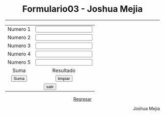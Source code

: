 
<!Doctype html!>
<html>
<head>
    </head>
<body>
<center> 
      <h1> Formulario03 - Joshua Mejia</h1>
</center>
<hr>
    <tr>
        <td>
            <form name="Formulario03" method="post" action="../pag2/index.html">
                 <table> 
                    <tr> 
                      <td>Numero 1</td>
                      <td><input type="text" name="txtNumero 1"></td>
                    </tr>
                    <tr> 
                      <td>Numero 2</td>
                      <td><input type="text" name="txtNumero 2"></td>
                    </tr>
                    <tr> 
                      <td>Numero 3</td>
                      <td><input type="text" name="txtNumero 3"></td>
                    </tr> 
                    <tr> 
                      <td>Numero 4</td>
                      <td><input type="text" name="txtNumero 4"></td>
                    </tr>
                    <tr> 
                      <td>Numero 5</td>
                      <td><input type="text" name="txtNumero 5"></td>
                    </tr>
                    <tr align="center">
                      <td>Suma</td>
                      <td>Resultado</td>
                    </tr>
                    <tr align="center">
                      <td><input type="submit" name="btnSuma" value="Suma"></td>
                      <td><input type="reset" name="btnlimpiar" value="limpiar"></td>
                    </tr>
                    <tr align="center">
                      <td colspan="2"><input type="submit" name="btnsalir" value="salir"></td>
                    </tr>
                 </table>
            </form>
        </td>
    </tr>
    </p>
</table>    
    <center>
    <a class="btn btn-primary" href="../index.html"> Regresar </a>
    </center>
    <p align="right"> Joshua Mejia</p>
</body>
</html>
                     
